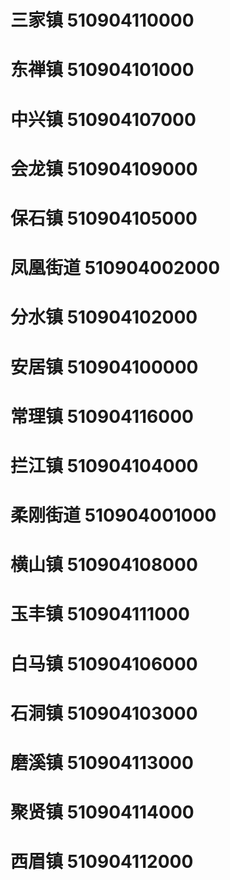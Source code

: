 # 三家镇 510904110000
# 东禅镇 510904101000
# 中兴镇 510904107000
# 会龙镇 510904109000
# 保石镇 510904105000
# 凤凰街道 510904002000
# 分水镇 510904102000
# 安居镇 510904100000
# 常理镇 510904116000
# 拦江镇 510904104000
# 柔刚街道 510904001000
# 横山镇 510904108000
# 玉丰镇 510904111000
# 白马镇 510904106000
# 石洞镇 510904103000
# 磨溪镇 510904113000
# 聚贤镇 510904114000
# 西眉镇 510904112000

